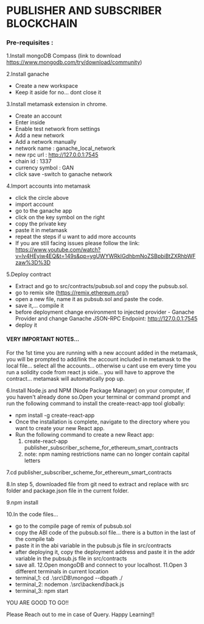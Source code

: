 

# PUBLISHER AND SUBSCRIBER BLOCKCHAIN


### Pre-requisites :
1.Install mongoDB Compass (link to download https://www.mongodb.com/try/download/community)

2.Install ganache
- Create a new workspace
- Keep it aside for no... dont close it

3.Install metamask extension in chrome.
- Create an account
- Enter inside
- Enable test network from settings 
- Add a new network
- Add a network manually
- network name : ganache_local_network
- new rpc url : http://127.0.0.1:7545
- chain id : 1337
- currency symbol : GAN 
- click save
-switch to ganache network

4.Import accounts into metamask
- click the circle above
- import account
- go to the ganache app
- click on the key symbol on the right
- copy the private key
- paste it in metamask
- repeat the steps if u want to add more accounts
- If you are still facing issues please follow the link: https://www.youtube.com/watch?v=lv4HEyiw4EQ&t=149s&pp=ygUWYWRkIGdhbmNoZSBpbiBtZXRhbWFzaw%3D%3D

5.Deploy contract
- Extract and go to src/contracts/pubsub.sol and copy the pubsub.sol.
- go to remix site  (https://remix.ethereum.org/)
- open a new file, name it as pubsub.sol and  paste the code.
- save it,... compile it
- before deployment change environment to injected provider - Ganache Provider and change Ganache JSON-RPC Endpoint: http://127.0.0.1:7545
- deploy it


#### VERY IMPORTANT NOTES...

For the 1st time you are running with a new account added in the metamask, you will be prompted to 
add/link the account included in metamask to the local file... select all the accounts... otherwise u cant use em
every time you run a solidity code from react js side... you will have to approve the contract... metamask will
automatically pop up.


6.Install Node.js and NPM (Node Package Manager) on your computer, if you haven't already done so.Open your terminal or command prompt and run the following command to install the create-react-app tool globally:
- npm install -g create-react-app
- Once the installation is complete, navigate to the directory where you want to create your new React app.
- Run the following command to create a new React app:
	1. create-react-app publisher_subscriber_scheme_for_ethereum_smart_contracts	
	2. note: npm naming restrictions name can no longer contain capital letters
	
7.cd publisher_subscriber_scheme_for_ethereum_smart_contracts

8.In step 5, downloaded file from git  need to extract and  replace with src folder and package.json file in the current folder.

9.npm install

10.In the code files...
- go to the compile page of remix of pubsub.sol 
- copy the ABI code of the pubsub.sol file... there is a button in the last of the compile tab
- paste it in the abi variable in the pubsub.js file in src/contracts
- after deploying it, copy the deployment address and paste it in the addr variable in the pubsub.js file in src/contracts
- save all.
12.Open mongoDB and connect to your localhost.
11.Open 3 different terminals in current location
- terminal_1: cd .\src\DB\mongod --dbpath ./
- terminal_2: nodemon .\src\backend\back.js
- terminal_3: npm start

YOU ARE GOOD TO GO!!

Please Reach out to me in case of Query. Happy Learning!!
